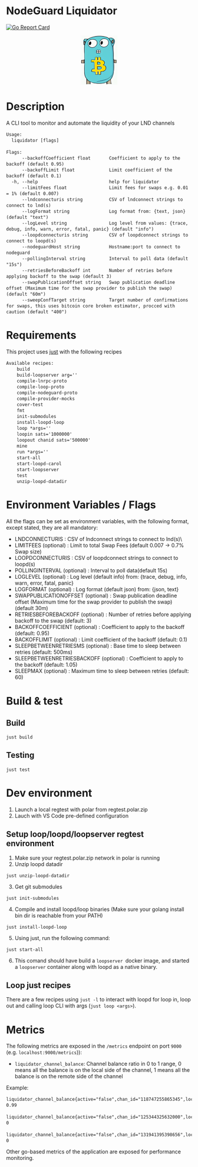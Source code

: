 # NodeGuard Liquidator

[![Go Report Card](https://goreportcard.com/badge/github.com/Elenpay/liquidator)](https://goreportcard.com/report/github.com/Elenpay/liquidator)

<p align="center">
  <img src="liquidator.png" width="100px" />
</p>

# Description

A CLI tool to monitor and automate the liquidity of your LND channels

```
Usage:
  liquidator [flags]

Flags:
      --backoffCoefficient float       Coefficient to apply to the backoff (default 0.95)
      --backoffLimit float             Limit coefficient of the backoff (default 0.1)
  -h, --help                           help for liquidator
      --limitFees float                Limit fees for swaps e.g. 0.01 = 1% (default 0.007)
      --lndconnecturis string          CSV of lndconnect strings to connect to lnd(s)
      --logFormat string               Log format from: {text, json} (default "text")
      --logLevel string                Log level from values: {trace, debug, info, warn, error, fatal, panic} (default "info")
      --loopdconnecturis string        CSV of loopdconnect strings to connect to loopd(s)
      --nodeguardHost string           Hostname:port to connect to nodeguard
      --pollingInterval string         Interval to poll data (default "15s")
      --retriesBeforeBackoff int       Number of retries before applying backoff to the swap (default 3)
      --swapPublicationOffset string   Swap publication deadline offset (Maximum time for the swap provider to publish the swap) (default "60m")
      --sweepConfTarget string         Target number of confirmations for swaps, this uses bitcoin core broken estimator, procced with caution (default "400")
```

# Requirements

This project uses [just](https://github.com/casey/just) with the following recipes

```
Available recipes:
    build
    build-loopserver arg=''
    compile-lnrpc-proto
    compile-loop-proto
    compile-nodeguard-proto
    compile-provider-mocks
    cover-test
    fmt
    init-submodules
    install-loopd-loop
    loop *args=''
    loopin sats='1000000'
    loopout chanid sats='500000'
    mine
    run *args=''
    start-all
    start-loopd-carol
    start-loopserver
    test
    unzip-loopd-datadir
```

# Environment Variables / Flags

All the flags can be set as environment variables, with the following format, except stated, they are all mandatory:

- LNDCONNECTURIS : CSV of lndconnect strings to connect to lnd(s)\
- LIMITFEES (optional) : Limit to total Swap Fees (default 0.007 -> 0.7% Swap size)
- LOOPDCONNECTURIS : CSV of loopdconnect strings to connect to loopd(s)
- POLLINGINTERVAL (optional) : Interval to poll data(default 15s)
- LOGLEVEL (optional) : Log level (default info) from: {trace, debug, info, warn, error, fatal, panic}
- LOGFORMAT (optional) : Log format (default json) from: {json, text}
- SWAPPUBLICATIONOFFSET (optional) : Swap publication deadline offset (Maximum time for the swap provider to publish the swap) (default 30m)
- RETRIESBEFOREBACKOFF (optional) : Number of retries before applying backoff to the swap (default: 3)
- BACKOFFCOEFFICIENT (optional) : Coefficient to apply to the backoff (default: 0.95)
- BACKOFFLIMIT (optional) : Limit coefficient of the backoff (default: 0.1)
- SLEEPBETWEENRETRIESMS (optional) : Base time to sleep between retries (default: 500ms)
- SLEEPBETWEENRETRIESBACKOFF (optional) : Coefficient to apply to the backoff (default: 1.05)
- SLEEPMAX (optional) : Maximum time to sleep between retries (default: 60)

# Build & test

## Build

```
just build
```

## Testing

```
just test
```

# Dev environment

1. Launch a local regtest with polar from regtest.polar.zip
2. Lauch with VS Code pre-defined configuration

## Setup loop/loopd/loopserver regtest environment

1. Make sure your regtest.polar.zip network in polar is running
2. Unzip loopd datadir

```
just unzip-loopd-datadir
```

3. Get git submodules

```
just init-submodules
```

4. Compile and install loopd/loop binaries (Make sure your golang install bin dir is reachable from your PATH)

```
just install-loopd-loop
```

5. Using just, run the following command:

```
just start-all
```

6. This comand should have build a `loopserver `docker image, and started a `loopserver` container along with loopd as a native binary.

## Loop just recipes

There are a few recipes using `just -l` to interact with loopd for loop in, loop out and calling loop CLI with args (`just loop <args>`).

# Metrics

The following metrics are exposed in the `/metrics` endpoint on port `9000` (e.g. `localhost:9000/metrics`)):

- `liquidator_channel_balance`: Channel balance ratio in 0 to 1 range, 0 means all the balance is on the local side of the channel, 1 means all the balance is on the remote side of the channel

Example:

```
liquidator_channel_balance{active="false",chan_id="118747255865345",local_node_alias="alice",local_node_pubkey="03b48034270e522e4033afdbe43383d66d426638927b940d09a8a7a0de4d96e807",remote_node_alias="",remote_node_pubkey="02f97d034c6c8f5ad95b1fe6abfe68ab154e85b1f5bb909815baeb5c8a46cdf622",initiator="false"} 0.99

liquidator_channel_balance{active="false",chan_id="125344325632000",local_node_alias="alice",local_node_pubkey="03b48034270e522e4033afdbe43383d66d426638927b940d09a8a7a0de4d96e807",remote_node_alias="",remote_node_pubkey="02f97d034c6c8f5ad95b1fe6abfe68ab154e85b1f5bb909815baeb5c8a46cdf622",initiator="false"} 0

liquidator_channel_balance{active="false",chan_id="131941395398656",local_node_alias="carol",local_node_pubkey="03485d8dcdd149c87553eeb80586eb2bece874d412e9f117304446ce189955d375",remote_node_alias="",remote_node_pubkey="02f97d034c6c8f5ad95b1fe6abfe68ab154e85b1f5bb909815baeb5c8a46cdf622",initiator="false"} 0

```

Other go-based metrics of the application are exposed for performance monitoring.
